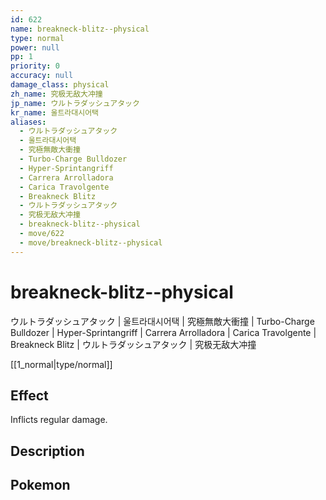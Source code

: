 ```yaml
---
id: 622
name: breakneck-blitz--physical
type: normal
power: null
pp: 1
priority: 0
accuracy: null
damage_class: physical
zh_name: 究极无敌大冲撞
jp_name: ウルトラダッシュアタック
kr_name: 울트라대시어택
aliases:
  - ウルトラダッシュアタック
  - 울트라대시어택
  - 究極無敵大衝撞
  - Turbo-Charge Bulldozer
  - Hyper-Sprintangriff
  - Carrera Arrolladora
  - Carica Travolgente
  - Breakneck Blitz
  - ウルトラダッシュアタック
  - 究极无敌大冲撞
  - breakneck-blitz--physical
  - move/622
  - move/breakneck-blitz--physical
---
```

# breakneck-blitz--physical
    
ウルトラダッシュアタック | 울트라대시어택 | 究極無敵大衝撞 | Turbo-Charge Bulldozer | Hyper-Sprintangriff | Carrera Arrolladora | Carica Travolgente | Breakneck Blitz | ウルトラダッシュアタック | 究极无敌大冲撞

[[1_normal|type/normal]]

## Effect

Inflicts regular damage.

## Description



## Pokemon



